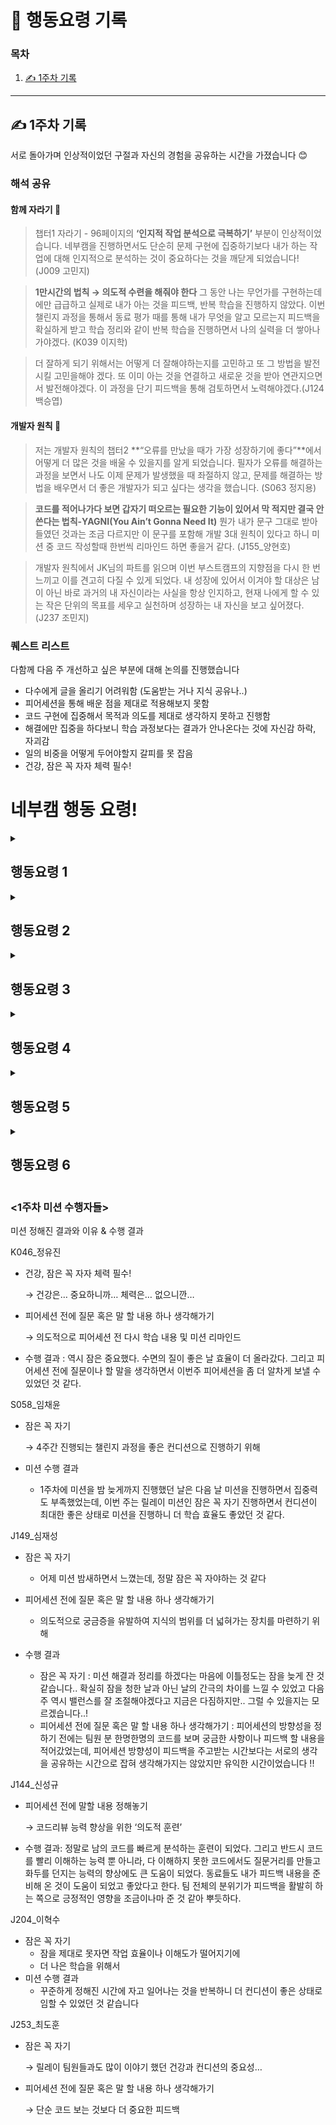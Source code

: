 # 🚨 행동요령 기록

### 목차

1. [✍️ 1주차 기록](#️1주차-기록)

---

## ✍️ 1주차 기록

서로 돌아가며 인상적이었던 구절과 자신의 경험을 공유하는 시간을 가졌습니다 😊

### 해석 공유

#### 함께 자라기 🌱

> 챕터1 자라기 - 96페이지의 **‘인지적 작업 분석으로 극복하기’** 부분이 인상적이었습니다. 네부캠을 진행하면서도 단순히 문제 구현에 집중하기보다 내가 하는 작업에 대해 인지적으로 분석하는 것이 중요하다는 것을 깨닫게 되었습니다! (J009 고민지)

> **1만시간의 법칙 → 의도적 수련을 해줘야 한다**
> 그 동안 나는 무언가를 구현하는데에만 급급하고 실제로 내가 아는 것을 피드백, 반복 학습을 진행하지 않았다.
> 이번 챌린지 과정을 통해서 동료 평가 때를 통해 내가 무엇을 알고 모르는지 피드백을 확실하게 받고 학습 정리와 같이 반복 학습을 진행하면서 나의 실력을 더 쌓아나가야겠다. (K039 이지학)

> 더 잘하게 되기 위해서는 어떻게 더 잘해야하는지를 고민하고 또 그 방법을 발전시킬 고민을해야 겠다. 또 이미 아는 것을 연결하고 새로운 것을 받아 연관지으면서 발전해야겠다. 이 과정을 단기 피드백을 통해 검토하면서 노력해야겠다.(J124 백승엽)

#### 개발자 원칙 📜

> 저는 개발자 원칙의 챕터2 **“오류를 만났을 때가 가장 성장하기에 좋다”**에서 어떻게 더 많은 것을 배울 수 있을지를 알게 되었습니다. 필자가 오류를 해결하는 과정을 보면서 나도 이제 문제가 발생했을 때 좌절하지 않고, 문제를 해결하는 방법을 배우면서 더 좋은 개발자가 되고 싶다는 생각을 했습니다. (S063 정지용)

> **코드를 적어나가다 보면 갑자기 떠오르는 필요한 기능이 있어서 막 적지만 결국 안쓴다는 법칙-YAGNI(You Ain’t Gonna Need It)** 뭔가 내가 문구 그대로 받아들였던 것과는 조금 다르지만 이 문구를 포함해 개발 3대 원칙이 있다고 하니 미션 중 코드 작성할때 한번씩 리마인드 하면 좋을거 같다. (J155\_양현호)

> 개발자 원칙에서 JK님의 파트를 읽으며 이번 부스트캠프의 지향점을 다시 한 번 느끼고 이를 견고히 다질 수 있게 되었다. 내 성장에 있어서 이겨야 할 대상은 남이 아닌 바로 과거의 내 자신이라는 사실을 항상 인지하고, 현재 나에게 할 수 있는 작은 단위의 목표를 세우고 실천하며 성장하는 내 자신을 보고 싶어졌다.(J237 조민지)

### 퀘스트 리스트

다함께 다음 주 개선하고 싶은 부분에 대해 논의를 진행했습니다

- 다수에게 글을 올리기 어려워함 (도움받는 거나 지식 공유나..)
- 피어세션을 통해 배운 점을 제대로 적용해보지 못함
- 코드 구현에 집중해서 목적과 의도를 제대로 생각하지 못하고 진행함
- 해결에만 집중을 하다보니 학습 과정보다는 결과가 안나온다는 것에 자신감 하락, 자괴감
- 일의 비중을 어떻게 두어야할지 갈피를 못 잡음
- 건강, 잠은 꼭 자자 체력 필수!

# 네부캠 행동 요령!

<details>
<summary> <h2> 행동요령 1</summary>
<div markdown="1">

### 피어세션에서 다른 동료들의 글이나 코드를 읽고 좋아 보이는 코드 컨벤션, 글 작성 방식 등등

- 하나를 찾아 다음날 미션에 적용하기
- 어떤게 좋아보여서 적용시킨건지 피어세션에서 말해보기
- 퀘스트 노트에 추가하기

</div>
</details>
<details>
<summary> <h2> 행동요령 2</summary>
<div markdown="1">

### 함께자라기 p.84 ‘표준 라이브러리 소스코드를 읽어본다’

- 미션을 하면서 처음 알게된 메서드 or 익숙치 않은 메서드를 공식 문서의 소스코드를 읽고 정리해보고
- 슬랙이나 피어세션에서 공유해보기

</div>
</details>
<details>
<summary> <h2> 행동요령 3</summary>
<div markdown="1">

### 돌아가더라도 천천히 생각하기

- 문제가 발생했을 때 회피하거나 무시하기 보다는 문제의 본질을 찾아보자!
- 미션을 진행하면서 여러 문제에 직면할 수 있는데, 이 상황을 해결하는 방법을 생각해보는 퀘스트
- 제출 시간까지 미션을 해결을 하지 못했거나, 멘탈이 힘들다거나, 중간에 막혔거나 등등..

</div>
</details>
<details>
<summary> <h2> 행동요령 4</summary>
<div markdown="1">

### 잠은 꼭 자기

- 20대여서 지금은 버틸 수 있을지 모르겠지만 한번에 훅 간다 → 건강은 어려서부터 챙기자
- 미션 완료 후 잠은 바로 자기 (했다면…)
- 못했으면 AM3:00 시가 되면 잠은 자고서 AM7:00에 일어나서 학습 정리만이라도 하기

</div>
</details>
<details>
<summary> <h2> 행동요령 5</summary>
<div markdown="1">

### 미션 수행 과정 기록하기

- 개발자 원칙 p.135 ‘ 결과를 향하면서 과정을 기록하기’
- 단순 요구사항 분석, 설계에 대한 기록을 말하는 것이 아니다. 이 부분은 학습 저장소에서 진행하고 있기 때문!
- 진행하면서의 시행착오, 학습해보고 싶어 검색해보고자 한 키워드와 같이 미션 해결에서의 과정을 최소 두 가지 정도 작성하기!
- 꼭 디테일하게 작성할 필요는 없다. 개발 과정에서의 자신의 실수, 설계나 요구사항 분석에 있어서의 시행착오, 학습을 위한 베이스가 된 키워드 같이 간략히라도 작성해 나만의 기록으로 남겨보자.

</div>
</details>
<details>
<summary> <h2> 행동요령 6</summary>
<div markdown="1">

### 피어세션 전에 질문 혹은 말 할 내용 하나 생각해가기

- 의도적 수련을 통해 짧은 피드백 주기가 발전에 도움을 준다 - ‘함꼐 자라기’ 읽고 느낀점
- 아는것 과 아는것 혹은 아는것과 새로운 것 연결하기

</div>
</details>

### <1주차 미션 수행자들>

미션 정해진 결과와 이유 & 수행 결과

K046\_정유진

- 건강, 잠은 꼭 자자 체력 필수!

  → 건강은… 중요하니까… 체력은… 없으니깐…

- 피어세션 전에 질문 혹은 말 할 내용 하나 생각해가기

  → 의도적으로 피어세션 전 다시 학습 내용 및 미션 리마인드

- 수행 결과 : 역시 잠은 중요했다. 수면의 질이 좋은 날 효율이 더 올라갔다. 그리고 피어세션 전에 질문이나 할 말을 생각하면서 이번주 피어세션을 좀 더 알차게 보낼 수 있었던 것 같다.

S058\_임채윤

- 잠은 꼭 자기

  → 4주간 진행되는 챌린지 과정을 좋은 컨디션으로 진행하기 위해

- 미션 수행 결과
  - 1주차에 미션을 밤 늦게까지 진행했던 날은 다음 날 미션을 진행하면서 집중력도 부족했었는데, 이번 주는 릴레이 미션인 잠은 꼭 자기 진행하면서 컨디션이 최대한 좋은 상태로 미션을 진행하니 더 학습 효율도 좋았던 것 같다.

J149\_심재성

- 잠은 꼭 자기
  - 어제 미션 밤새하면서 느꼈는데, 정말 잠은 꼭 자야하는 것 같다
- 피어세션 전에 질문 혹은 말 할 내용 하나 생각해가기

  - 의도적으로 궁금증을 유발하여 지식의 범위를 더 넓혀가는 장치를 마련하기 위해

- 수행 결과
  - 잠은 꼭 자기 : 미션 해결과 정리를 하겠다는 마음에 이틀정도는 잠을 늦게 잔 것 같습니다.. 확실히 잠을 청한 날과 아닌 날의 간극의 차이를 느낄 수 있었고 다음주 역시 밸런스를 잘 조절해야겠다고 지금은 다짐하지만.. 그럴 수 있을지는 모르겠습니다..!
  - 피어세션 전에 질문 혹은 말 할 내용 하나 생각해가기 : 피어세션의 방향성을 정하기 전에는 팀원 분 한명한명의 코드를 보며 궁금한 사항이나 피드백 할 내용을 적어갔었는데, 피어세션 방향성이 피드백을 주고받는 시간보다는 서로의 생각을 공유하는 시간으로 잡혀 생각해가지는 않았지만 유익한 시간이었습니다 !!

J144\_신성규

- 피어세션 전에 말할 내용 정해놓기

  → 코드리뷰 능력 향상을 위한 ‘의도적 훈련’

- 수행 결과: 정말로 남의 코드를 빠르게 분석하는 훈련이 되었다. 그리고 반드시 코드를 빨리 이해하는 능력 뿐 아니라, 다 이해하지 못한 코드에서도 질문거리를 만들고 화두를 던지는 능력의 향상에도 큰 도움이 되었다. 동료들도 내가 피드백 내용을 준비해 온 것이 도움이 되었고 좋았다고 한다. 팀 전체의 분위기가 피드백을 활발히 하는 쪽으로 긍정적인 영향을 조금이나마 준 것 같아 뿌듯하다.

J204\_이혁수

- 잠은 꼭 자기
  - 잠을 제대로 못자면 작업 효율이나 이해도가 떨어지기에
  - 더 나은 학습을 위해서
- 미션 수행 결과
  - 꾸준하게 정해진 시간에 자고 일어나는 것을 반복하니 더 컨디션이 좋은 상태로 임할 수 있었던 것 같습니다

J253\_최도훈

- 잠은 꼭 자기

  → 릴레이 팀원들과도 많이 이야기 했던 건강과 컨디션의 중요성…

- 피어세션 전에 질문 혹은 말 할 내용 하나 생각해가기

  → 단순 코드 보는 것보다 더 중요한 피드백

###
